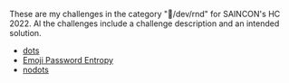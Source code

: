 

These are my challenges in the category "🎲️/dev/rnd" for SAINCON's HC 2022. Al the challenges include a challenge description and an intended solution.

* [dots](/dots)
* [Emoji Password Entropy](/entropy)
* [nodots](/nodots)